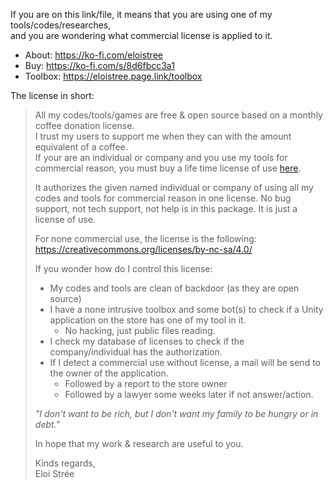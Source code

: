 If you are on this link/file, it means that you are using one of my tools/codes/researches,     
and you are wondering what commercial license is applied to it.  
  
- About: https://ko-fi.com/eloistree 
- Buy: https://ko-fi.com/s/8d6fbcc3a1
- Toolbox: https://eloistree.page.link/toolbox
  
The license in short:

> All my codes/tools/games are free & open source based on a monthly coffee donation license.    
> I trust my users to support me when they can with the amount equivalent of a coffee.  
> If your are an individual or company and you use my tools for commercial reason, you must buy a life time license of use [here](https://ko-fi.com/eloistree).
> 
> It authorizes the given named individual or company of using all my codes and tools for commercial reason in one license.
> No bug support, not tech support, not help is in this package. It is just a license of use. 
> 
> For none commercial use, the license is the following:  
> https://creativecommons.org/licenses/by-nc-sa/4.0/  
> 
> 
> If you wonder how do I control this license:
> - My codes and tools are clean of backdoor (as they are open source)
> - I have a none intrusive toolbox and some bot(s) to check if a Unity application on the store has one of my tool in it. 
>   - No hacking, just public files reading.
> - I check my database of licenses to check if the company/individual has the authorization.
> - If I detect a commercial use without license, a mail will be send to the owner of the application. 
>   - Followed by a report to the store owner
>   - Followed by a lawyer some weeks later if not answer/action.
> 
> _"I don't want to be rich, but I don't want my family to be hungry or in debt."_ 
> 
> In hope that my work & research are useful to you.
> 
> Kinds regards,  
> Eloi Strée    

